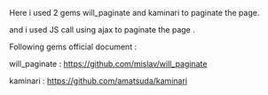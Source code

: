 Here i used 2 gems will_paginate and kaminari to paginate the page.

and i used JS call using ajax to paginate the page . 

Following gems official document : 

will_paginate : https://github.com/mislav/will_paginate

kaminari : https://github.com/amatsuda/kaminari 

